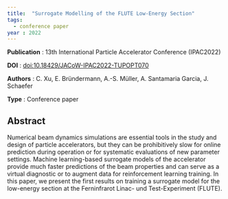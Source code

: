 ```yaml
---
title:  "Surrogate Modelling of the FLUTE Low-Energy Section"
tags:
  - conference paper
year : 2022
---
```


__Publication__ : 13th International Particle Accelerator Conference (IPAC2022)

__DOI__         : [doi:10.18429/JACoW-IPAC2022-TUPOPT070](https://doi.org/10.18429/JACoW-IPAC2022-TUPOPT070)

__Authors__     : C. Xu, E. Bründermann, A.-S. Müller, A. Santamaria Garcia, J. Schaefer

__Type__        : Conference paper

## Abstract

Numerical beam dynamics simulations are essential tools in the study and design of particle accelerators, but they can be prohibitively slow for online prediction during operation or for systematic evaluations of new parameter settings. Machine learning-based surrogate models of the accelerator provide much faster predictions of the beam properties and can serve as a virtual diagnostic or to augment data for reinforcement learning training. In this paper, we present the first results on training a surrogate model for the low-energy section at the Ferninfrarot Linac- und Test-Experiment (FLUTE).
